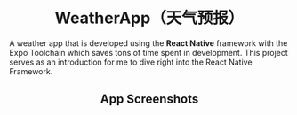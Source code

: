 <h1 align='center'> WeatherApp（天气预报） </h1>
<span align='justify'>A weather app that is developed using the <b>React Native</b> framework with the Expo Toolchain which saves tons of time spent in development. This project serves as an introduction for me to dive right into the React Native Framework.
</span>

<h2 align='center'> App Screenshots</h2>
